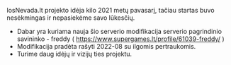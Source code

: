 losNevada.lt projekto idėja kilo 2021 metų pavasarį, tačiau startas buvo nesėkmingas ir nepasiekėme savo lūkesčių.
- Dabar yra kuriama nauja šio serverio modifikacija serverio pagrindinio savininko - freddy ( https://www.supergames.lt/profile/61039-freddy/ ) 
- Modifikacija pradėta rašyti 2022-08 su ilgomis pertraukomis.
- Turime daug idėjų ir vizijų ties projektu.
